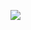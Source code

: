 ![](https://lh6.googleusercontent.com/04TCuHVFNz3kCOWRgYixfeaEEzK4K5R3hXo3iEtom-StRfB_RwoxtJwYPS21h-ojTYneuCP8gKojVPn2NHFYasYjZFYJBvSDsnVhlgy9uptHreM1CZaFFooVosUoR6N68NsOH7Mlp1QjXxy7MszWoLRJ99hTGLzc24wOiXwrepTFoiwi5X40TlW68-8jbw)
